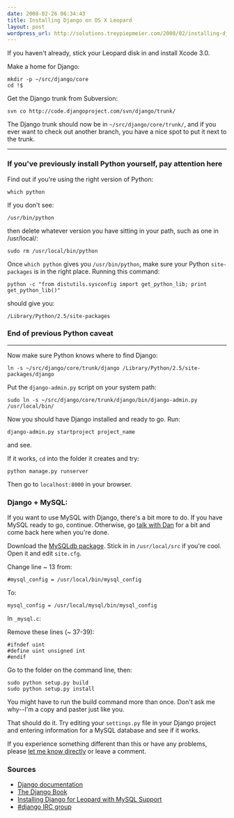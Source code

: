 ```yaml
---
date: 2008-02-26 06:34:43
title: Installing Django on OS X Leopard
layout: post
wordpress_url: http://solutions.treypiepmeier.com/2008/02/installing-django-on-os-x-leopard/
---
```

If you haven't already, stick your Leopard disk in and install Xcode 3.0.

Make a home for Django:

	mkdir -p ~/src/django/core
	cd !$

Get the Django trunk from Subversion:

	svn co http://code.djangoproject.com/svn/django/trunk/

The Django trunk should now be in `~/src/django/core/trunk/`, and if you ever want to check out another branch, you have a nice spot to put it next to the trunk.

---

### If you've previously install Python yourself, pay attention here

Find out if you're using the right version of Python:

	which python

If you don't see:

	/usr/bin/python

then delete whatever version you have sitting in your path, such as one in /usr/local/:

	sudo rm /usr/local/bin/python

Once `which python` gives you `/usr/bin/python`, make sure your Python `site-packages` is in the right place.  Running this command:

    python -c "from distutils.sysconfig import get_python_lib; print get_python_lib()"

should give you:

    /Library/Python/2.5/site-packages

### End of previous Python caveat

---

Now make sure Python knows where to find Django:

    ln -s ~/src/django/core/trunk/django /Library/Python/2.5/site-packages/django

Put the `django-admin.py` script on your system path:

    sudo ln -s ~/src/django/core/trunk/django/bin/django-admin.py /usr/local/bin/

Now you should have Django installed and ready to go.  Run:

    django-admin.py startproject project_name

and see.

If it works, `cd` into the folder it creates and try:

    python manage.py runserver

Then go to `localhost:8000` in your browser.

### Django + MySQL:

If you want to use MySQL with Django, there's a bit more to do.  If you have MySQL ready to go, continue.  Otherwise, go [talk with Dan](http://hivelogic.com/articles/installing-mysql-on-mac-os-x/ "Hivelogic:   Installing MySQL on Mac OS X") for a bit and come back here when you're done.

Download the [MySQLdb package](http://www.djangoproject.com/r/python-mysql/).  Stick in in `/usr/local/src` if you're cool.  Open it and edit `site.cfg`.

Change line ~ 13 from:

    #mysql_config = /usr/local/bin/mysql_config

To:

    mysql_config = /usr/local/mysql/bin/mysql_config

In `_mysql.c`:

Remove these lines (~ 37-39):

    #ifndef uint 
    #define uint unsigned int 
    #endif

Go to the folder on the command line, then:

    sudo python setup.py build
    sudo python setup.py install

You might have to run the build command more than once.  Don't ask me why--I'm a copy and paster just like you. 

That should do it.  Try editing your `settings.py` file in your Django project and entering information for a MySQL database and see if it works.

If you experience something different than this or have any problems, please [let me know directly](http://trey.wufoo.com/forms/contact/) or leave a comment.

### Sources

- [Django documentation](http://www.djangoproject.com/documentation/install/)
- [The Django Book](http://www.djangobook.com/en/1.0/chapter02/)
- [Installing Django for Leopard with MySQL Support](http://projectmouse.org/2013/InstallingDjangoforLeopardwithMySQLSupport)
- [#django IRC group](irc://irc.freenode.net/django)

